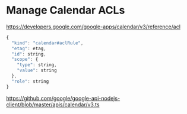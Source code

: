 # Manage Calendar ACLs

https://developers.google.com/google-apps/calendar/v3/reference/acl

```javascript
{
  "kind": "calendar#aclRule",
  "etag": etag,
  "id": string,
  "scope": {
    "type": string,
    "value": string
  },
  "role": string
}
```

https://github.com/google/google-api-nodejs-client/blob/master/apis/calendar/v3.ts
